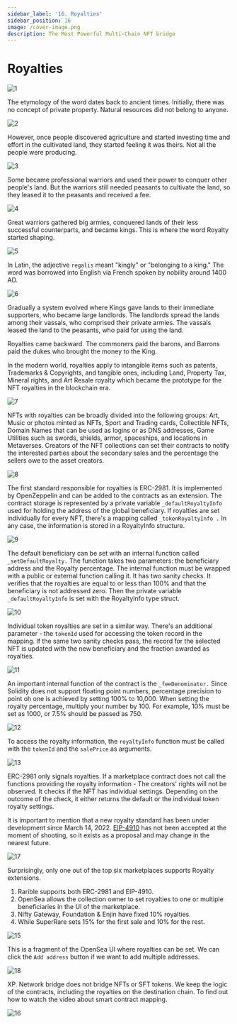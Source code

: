 ```yaml
---
sidebar_label: '16. Royalties'
sidebar_position: 16
image: /cover-image.png
description: The Most Powerful Multi-Chain NFT bridge
---
```


# Royalties

![1](/img/royalties/1.png)

The etymology of the word dates back to ancient times. Initially, there was no concept of private property. Natural resources did not belong to anyone. 

![2](/img/royalties/2.png)

However, once people discovered agriculture and started investing time and effort in the cultivated land, they started feeling it was theirs. Not all the people were producing. 

![3](/img/royalties/3.png)

Some became professional warriors and used their power to conquer other people's land. But the warriors still needed peasants to cultivate the land, so they leased it to the peasants and received a fee.

![4](/img/royalties/4.png)

Great warriors gathered big armies, conquered lands of their less successful counterparts, and became kings. This is where the word Royalty started shaping. 

![5](/img/royalties/5.png)

In Latin, the adjective `regalis` meant "kingly" or "belonging to a king." The word was borrowed into English via French spoken by nobility around 1400 AD.

![6](/img/royalties/6.png)

Gradually a system evolved where Kings gave lands to their immediate supporters, who became large landlords. The landlords spread the lands among their vassals, who comprised their private armies. The vassals leased the land to the peasants, who paid for using the land. 

Royalties came backward. The commoners paid the barons, and Barrons paid the dukes who brought the money to the King.

In the modern world, royalties apply to intangible items such as patents, Trademarks & Copyrights, and tangible ones, including Land, Property Tax, Mineral rights, and Art Resale royalty which became the prototype for the NFT royalties in the blockchain era.

![7](/img/royalties/7.png)

NFTs with royalties can be broadly divided into the following groups: Art, Music or photos minted as NFTs, Sport and Trading cards, Collectible NFTs, Domain Names that can be used as logins or as DNS addresses, Game Utilities such as swords, shields, armor, spaceships, and locations in Metaverses. Creators of the NFT collections can set their contracts to notify the interested parties about the secondary sales and the percentage the sellers owe to the asset creators.

![8](/img/royalties/8.png)

The first standard responsible for royalties is ERC-2981. It is implemented by OpenZeppelin and can be added to the contracts as an extension. The contract storage is represented by a private variable `_defaultRoyaltyInfo` used for holding the address of the global beneficiary. If royalties are set individually for every NFT, there's a mapping called `_tokenRoyaltyInfo .` In any case, the information is stored in a RoyaltyInfo structure.

![9](/img/royalties/9.png)

The default beneficiary can be set with an internal function called `_setDefaultRoyalty.`  The function takes two parameters: the beneficiary address and the Royalty percentage. The internal function must be wrapped with a public or external function calling it. It has two sanity checks. It verifies that the royalties are equal to or less than 100% and that the beneficiary is not addressed zero. Then the private variable `_defaultRoyaltyInfo` is set with the RoyaltyInfo type struct.

![10](/img/royalties/10.png)

Individual token royalties are set in a similar way. There's an additional parameter - the `tokenId` used for accessing the token record in the mapping. If the same two sanity checks pass, the record for the selected NFT is updated with the new beneficiary and the fraction awarded as royalties.

![11](/img/royalties/11.png)

An important internal function of the contract is the `_feeDenominator.` Since Solidity does not support floating point numbers, percentage precision to point oh one is achieved by setting 100% to 10,000. When setting the royalty percentage, multiply your number by 100. For example, 10% must be set as 1000, or 7.5% should be passed as 750.

![12](/img/royalties/12.png)

To access the royalty information, the `royaltyInfo` function must be called with the `tokenId` and the `salePrice` as arguments. 

![13](/img/royalties/13.png)

ERC-2981 only signals royalties. If a marketplace contract does not call the functions providing the royalty information - The creators' rights will not be observed. It checks if the NFT has individual settings. Depending on the outcome of the check, it either returns the default or the individual token royalty settings.

It is important to mention that a new royalty standard has been under development since March 14, 2022. [EIP-4910](https://github.com/ethereum/EIPs/pull/4910) has not been accepted at the moment of shooting, so it exists as a proposal and may change in the nearest future. 

![17](/img/royalties/17.png)

Surprisingly, only one out of the top six marketplaces supports Royalty extensions. 
1. Rarible supports both ERC-2981 and EIP-4910. 
2. OpenSea allows the collection owner to set royalties to one or multiple beneficiaries in the UI of the marketplace. 
3. Nifty Gateway, Foundation & Enjin have fixed 10% royalties. 
4. While SuperRare sets 15% for the first sale and 10% for the rest.

![15](/img/royalties/15.png)

This is a fragment of the OpenSea UI where royalties can be set. We can click the `Add address` button if we want to add multiple addresses.

![18](/img/royalties/18.png)

XP. Network bridge does not bridge NFTs or SFT tokens. We keep the logic of the contracts, including the royalties on the destination chain. To find out how to watch the video about smart contract mapping.

![16](/img/royalties/16.png)